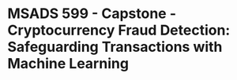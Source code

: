 # MSADS 599 - Capstone - Cryptocurrency Fraud Detection: Safeguarding Transactions with Machine Learning
